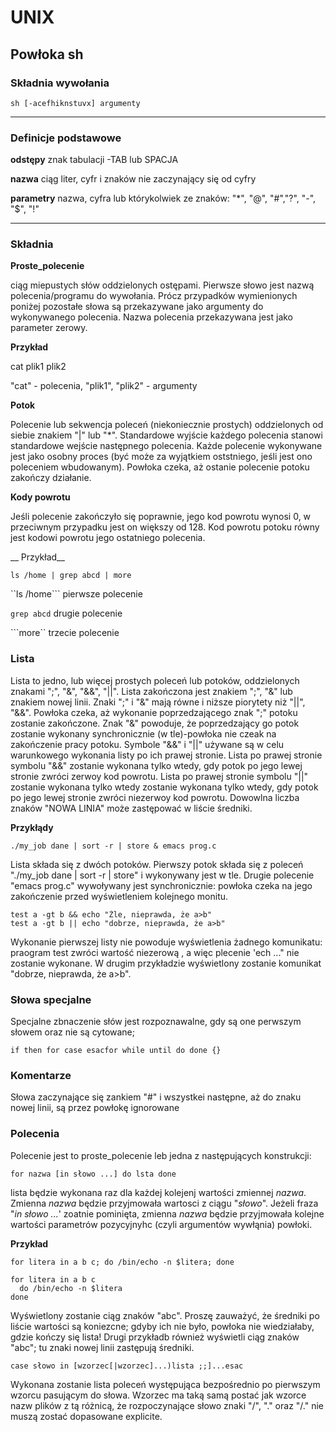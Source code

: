 # UNIX

## Powłoka sh

### Składnia wywołania
```
sh [-acefhiknstuvx] argumenty
```

---------------------------


### Definicje podstawowe

__odstępy__ znak tabulacji -TAB lub SPACJA

__nazwa__ ciąg liter, cyfr i znaków nie zaczynający się od cyfry

__parametry__ nazwa, cyfra lub którykolwiek ze znaków: "*", "@", "#","?", "-", "$", "!"

-----------------------------

### Składnia

__Proste_polecenie__

ciąg miepustych słów oddzielonych ostępami. Pierwsze słowo jest nazwą polecenia/programu do wywołania. 
Prócz przypadków wymienionych poniżej pozostałe słowa są przekazywane jako argumenty do wykonywanego  polecenia.
Nazwa polecenia przekazywana jest jako parameter zerowy.


__Przykład__


  cat plik1 plik2
  
  "cat" - polecenia, "plik1", "plik2" - argumenty
  
__Potok__

Polecenie lub sekwencja poleceń (niekoniecznie prostych) oddzielonych od siebie znakiem "|" lub "*".
Standardowe wyjście każdego polecenia stanowi standardowe wejście następnego polecenia.
Każde polecenie wykonywane jest jako osobny proces (być może za wyjątkiem oststniego, jeśli jest ono poleceniem
wbudowanym). Powłoka czeka, aż ostanie polecenie potoku zakończy działanie.



__Kody powrotu__

Jeśli polecenie zakończyło się poprawnie, jego kod powrotu wynosi 0, w przeciwnym przypadku jest on większy od 128.
Kod powrotu potoku równy jest kodowi powrotu jego ostatniego polecenia.

__ Przykład__

```
ls /home | grep abcd | more
```
``ls /home``` pierwsze polecenie

``grep abcd`` drugie polecenie

```more`` trzecie polecenie

### Lista

Lista to jedno, lub więcej prostych poleceń lub potoków, oddzielonych znakami ";", "&", "&&", "||".
Lista zakończona jest znakiem ";", "&" lub znakiem nowej linii. Znaki ";" i "&" mają równe i niższe piorytety
niż "||", "&&". Powłoka czeka, aż wykonanie poprzedzającego znak ";" potoku zostanie zakończone. Znak "&" powoduje, 
że poprzedzający go potok zostanie wykonany synchronicznie (w tle)-powłoka nie czeak na zakończenie pracy potoku.
Symbole "&&" i "||" używane są w celu warunkowego wykonania  listy po ich prawej stronie. Lista po prawej stronie
symbolu "&&" zostanie wykonana tylko wtedy, gdy potok po jego lewej stronie zwróci zerwoy kod powrotu.
Lista po prawej stronie symbolu "||" zostanie wykonana tylko wtedy zostanie wykonana tylko wtedy, gdy potok po jego 
lewej stronie zwróci niezerwoy kod powrotu. Dowowlna liczba znaków "NOWA LINIA" może zastępować w liście średniki.

__Przykłądy__

```
./my_job dane | sort -r | store & emacs prog.c
```

Lista składa się z dwóch potoków. Pierwszy potok składa się z poleceń "./my_job dane | sort -r | store"
i wykonywany jest w tle. Drugie polecenie "emacs prog.c" wywoływany jest synchronicznie: powłoka czeka na jego
zakończenie przed wyświetleniem kolejnego monitu.
```
test a -gt b && echo "Źle, nieprawda, że a>b"
test a -gt b || echo "dobrze, nieprawda, że a>b"
```
 Wykonanie pierwszej listy nie powoduje wyświetlenia żadnego komunikatu: praogram test zwróci wartość niezerową
 , a więc plecenie 'ech ..." nie zostanie wykonane.  W drugim przykładzie wyświetlony zostanie komunikat
 "dobrze, nieprawda, że a>b".

### Słowa specjalne

Specjalne zbnaczenie słów jest rozpoznawalne, gdy są one perwszym słowem oraz nie są cytowane;

```
if then for case esacfor while until do done {}
```

### Komentarze

Słowa zaczynające się zankiem "#" i wszystkei następne, aż do znaku nowej linii, są przez powłokę ignorowane

### Polecenia

Polecenie jest to proste_polecenie leb jedna z następujących konstrukcji:

```
for nazwa [in słowo ...] do lsta done
```

lista będzie  wykonana raz dla każdej kolejenj wartości zmiennej _nazwa_. Zmienna _nazwa_ będzie przyjmowała wartosci
z ciągu "_słowo_". Jeżeli fraza "_in słowo ..._' zoatnie pominięta, zmienna _nazwa_ będzie przyjmowała kolejne
wartości parametrów pozycyjnyhc (czyli argumentów wywłąnia) powłoki.

__Przykład__

```
for litera in a b c; do /bin/echo -n $litera; done

for litera in a b c
  do /bin/echo -n $litera
done
```

Wyświetlony zostanie ciąg znaków "abc". Proszę zauważyć, że średniki po liście wartości są koniezcne; gdyby ich nie było,
powłoka nie wiedziałaby, gdzie kończy się lista!
Drugi przykładb również wyświetli ciąg znaków "abc"; tu znaki nowej linii zastępują średniki.

```
case słowo in [wzorzec[|wzorzec]...)lista ;;]...esac
```

Wykonana zostanie lista poleceń występująca bezpośrednio po pierwszym wzorcu pasującym do słowa. Wzorzec ma taką samą 
postać jak wzorce nazw plików z tą różnicą, że rozpoczynające słowo znaki "/", "." oraz "/." nie muszą zostać
dopasowane explicite.

